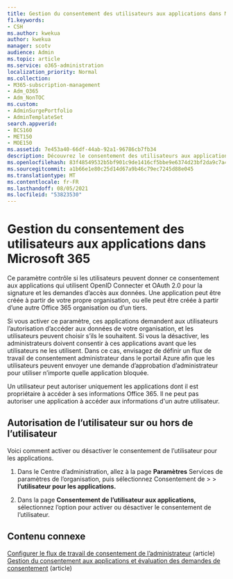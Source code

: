 ```yaml
---
title: Gestion du consentement des utilisateurs aux applications dans Microsoft 365
f1.keywords:
- CSH
ms.author: kwekua
author: kwekua
manager: scotv
audience: Admin
ms.topic: article
ms.service: o365-administration
localization_priority: Normal
ms.collection:
- M365-subscription-management
- Adm_O365
- Adm_NonTOC
ms.custom:
- AdminSurgePortfolio
- AdminTemplateSet
search.appverid:
- BCS160
- MET150
- MOE150
ms.assetid: 7e453a40-66df-44ab-92a1-96786cb7fb34
description: Découvrez le consentement des utilisateurs aux applications et comment les activer pour autoriser des applications tierces à accéder aux informations d’Microsoft 365 utilisateurs.
ms.openlocfilehash: 83f48549532b5bf901c9de1416cf5bbe9e6374d23bf2da9c7a4900c847bdf160
ms.sourcegitcommit: a1b66e1e80c25d14d67a9b46c79ec7245d88e045
ms.translationtype: MT
ms.contentlocale: fr-FR
ms.lasthandoff: 08/05/2021
ms.locfileid: "53823530"
---
```

# <a name="managing-user-consent-to-apps-in-microsoft-365"></a>Gestion du consentement des utilisateurs aux applications dans Microsoft 365

Ce paramètre contrôle si les utilisateurs peuvent donner ce consentement aux applications qui utilisent OpenID Connecter et OAuth 2.0 pour la signature et les demandes d’accès aux données. Une application peut être créée à partir de votre propre organisation, ou elle peut être créée à partir d’une autre Office 365 organisation ou d’un tiers.

Si vous activer ce paramètre, ces applications demandent aux utilisateurs l’autorisation d’accéder aux données de votre organisation, et les utilisateurs peuvent choisir s’ils le souhaitent. Si vous la désactiver, les administrateurs doivent consentir à ces applications avant que les utilisateurs ne les utilisent. Dans ce cas, envisagez de définir un flux de travail de consentement administrateur dans le portail Azure afin que les utilisateurs peuvent envoyer une demande d’approbation d’administrateur pour utiliser n’importe quelle application bloquée.

Un utilisateur peut autoriser uniquement les applications dont il est propriétaire à accéder à ses informations Office 365. Il ne peut pas autoriser une application à accéder aux informations d'un autre utilisateur.

## <a name="turning-user-consent-on-or-off"></a>Autorisation de l’utilisateur sur ou hors de l’utilisateur

Voici comment activer ou désactiver le consentement de l’utilisateur pour les applications.

1. Dans le Centre d’administration, allez à la page **Paramètres** Services de paramètres de l’organisation, puis sélectionnez Consentement de \>   >  [](https://go.microsoft.com/fwlink/p/?linkid=2053743) **l’utilisateur pour les applications.**

2. Dans la page **Consentement de l’utilisateur aux applications,** sélectionnez l’option pour activer ou désactiver le consentement de l’utilisateur.

## <a name="related-content"></a>Contenu connexe 

[Configurer le flux de travail de consentement de l’administrateur](/azure/active-directory/manage-apps/configure-admin-consent-workflow) (article)\
[Gestion du consentement aux applications et évaluation des demandes de consentement](/azure/active-directory/manage-apps/manage-consent-requests) (article)
